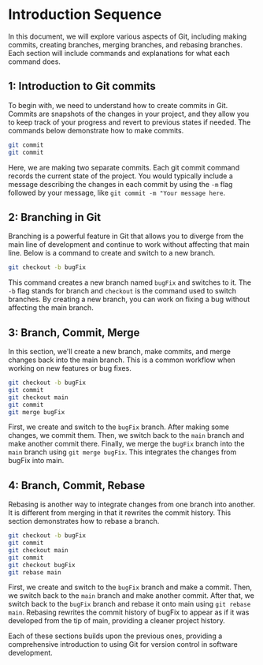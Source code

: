 # Introduction Sequence
In this document, we will explore various aspects of Git, including making commits, creating branches, merging branches, and rebasing branches. Each section will include commands and explanations for what each command does.


## 1: Introduction to Git commits
To begin with, we need to understand how to create commits in Git. Commits are snapshots of the changes in your project, and they allow you to keep track of your progress and revert to previous states if needed. The commands below demonstrate how to make commits.
```sh
git commit
git commit
```
Here, we are making two separate commits. Each git commit command records the current state of the project. You would typically include a message describing the changes in each commit by using the `-m` flag followed by your message, like `git commit -m "Your message here`.


## 2: Branching in Git
Branching is a powerful feature in Git that allows you to diverge from the main line of development and continue to work without affecting that main line. Below is a command to create and switch to a new branch.
```sh
git checkout -b bugFix
```
This command creates a new branch named `bugFix` and switches to it. The `-b` flag stands for branch and `checkout` is the command used to switch branches. By creating a new branch, you can work on fixing a bug without affecting the main branch.


## 3: Branch, Commit, Merge
In this section, we'll create a new branch, make commits, and merge changes back into the main branch. This is a common workflow when working on new features or bug fixes.
```sh
git checkout -b bugFix
git commit
git checkout main
git commit
git merge bugFix
```
First, we create and switch to the `bugFix` branch. After making some changes, we commit them. Then, we switch back to the `main` branch and make another commit there. Finally, we merge the `bugFix` branch into the `main` branch using `git merge bugFix`. This integrates the changes from bugFix into main.


## 4: Branch, Commit, Rebase
Rebasing is another way to integrate changes from one branch into another. It is different from merging in that it rewrites the commit history. This section demonstrates how to rebase a branch.

```sh
git checkout -b bugFix
git commit
git checkout main
git commit
git checkout bugFix
git rebase main
```

First, we create and switch to the `bugFix` branch and make a commit. Then, we switch back to the `main` branch and make another commit. After that, we switch back to the `bugFix` branch and rebase it onto main using `git rebase main`. Rebasing rewrites the commit history of bugFix to appear as if it was developed from the tip of main, providing a cleaner project history.

Each of these sections builds upon the previous ones, providing a comprehensive introduction to using Git for version control in software development.